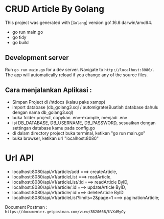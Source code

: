 # CRUD Article By Golang

This project was generated with [`Golang`] version go1.16.6 darwin/amd64.

- go run main.go
- go tidy
- go build

## Development server

Run `go run main.go` for a dev server. Navigate to `http://localhost:8080/`. The app will automatically reload if you change any of the source files.

## Cara menjalankan Aplikasi : 

- Simpan Project di /htdocs (kalau pake xampp)
- import database (db_golang3.sql / automigrate(Buatlah database dahulu dengan nama db_golang3.sql)
- buka folder project, copykan .env-example, menjadi .env
- isi DB_DATABASE, DB_USERNAME, DB_PASSWORD, sesuaikan dengan settingan database kamu pada config.go
- di dalam directory project buka terminal, ketikan "go run main.go"
- buka browser, ketikan url "localhost:8080"

# Url API
- localhost:8080/api/v1/article/add ===> createArticle,
- localhost:8080/api/v1/articleList ===> readArticle,
- localhost:8080/api/v1/articleList/:id ===> readArticle ByID,
- localhost:8080/api/v1/article/:id ===> updateArticle ByID,
- localhost:8080/api/v1/article/:id ===> deleteArticle ByID
- localhost:8080/api/v1/articleList?limits=2&page=1 ===> paginationArticle;

Document Postman : `https://documenter.getpostman.com/view/8820668/UVXdMyCy`
